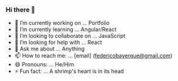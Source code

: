 ### Hi there 👋

- 🔭 I’m currently working on ... Portfolio
- 🌱 I’m currently learning ... Angular/React
- 👯 I’m looking to collaborate on ... JavaScript
- 🤔 I’m looking for help with ... React
- 💬 Ask me about ... Anything
- 📫 How to reach me: ... [email] (federicobayerque@gmail.com)
- 😄 Pronouns: ... He/Him
- ⚡ Fun fact: ... A shrimp's heart is in its head
